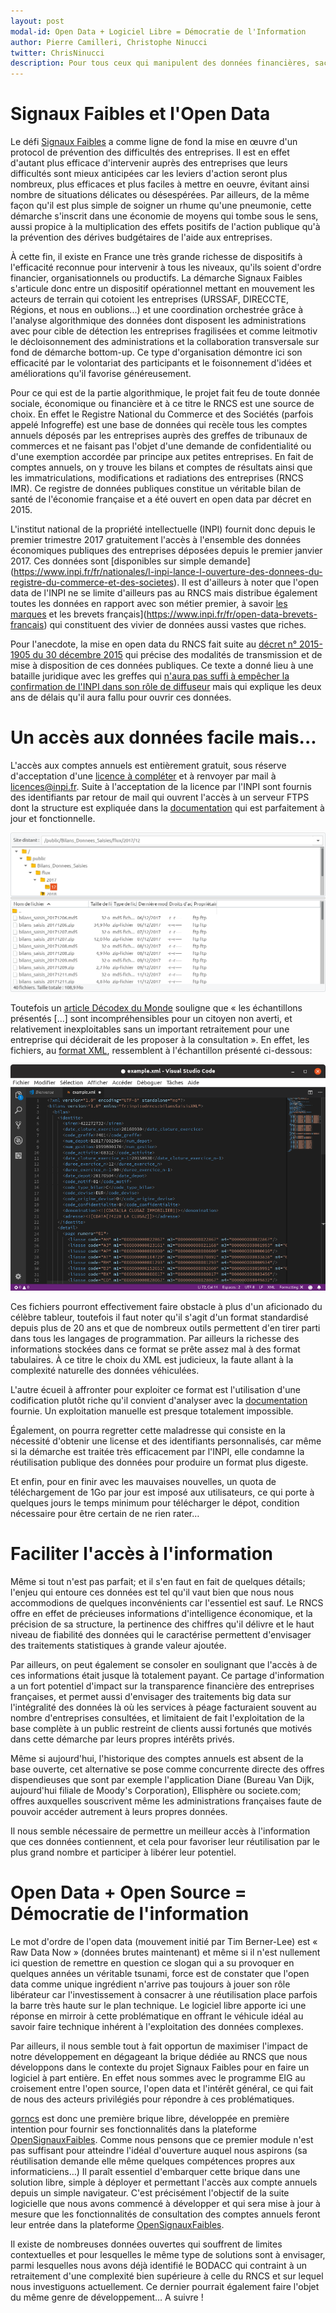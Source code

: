 ```yaml
---
layout: post
modal-id: Open Data + Logiciel Libre = Démocratie de l'Information
author: Pierre Camilleri, Christophe Ninucci
twitter: ChrisNinucci
description: Pour tous ceux qui manipulent des données financières, sachez que les bilans annuels déposés après le 1er janvier 2017 sont offerts en open data par l'INPI. Le format des données n'est aujourd'hui pas le plus attrayant, mais nous avons décidé dans le cadre de notre défi EIG de développer des outils open source pour permettre leur exploitation par le plus grand nombre.
---
```



# Signaux Faibles et l'Open Data

Le défi [Signaux Faibles](https://entrepreneur-interet-general.etalab.gouv.fr/defi/2017/09/26/signauxfaibles/) a comme ligne de fond la mise en œuvre d'un protocol de prévention des difficultés des entreprises. Il est en effet d'autant plus efficace d'intervenir auprès des entreprises que leurs difficultés sont mieux anticipées car les leviers d'action seront plus nombreux, plus efficaces et plus faciles à mettre en oeuvre, évitant ainsi nombre de situations délicates ou désespérées. Par ailleurs, de la même façon qu'il est plus simple de soigner un rhume qu'une pneumonie, cette démarche s'inscrit dans une économie de moyens qui tombe sous le sens, aussi propice à la multiplication des effets positifs de l'action publique qu'à la prévention des dérives budgétaires de l'aide aux entreprises.

À cette fin, il existe en France une très grande richesse de dispositifs à l'efficacité reconnue pour intervenir à tous les niveaux, qu'ils soient d'ordre financier, organisationnels ou productifs. La démarche Signaux Faibles s'articule donc entre un dispositif opérationnel mettant en mouvement les acteurs de terrain qui cotoient les entreprises (URSSAF, DIRECCTE, Régions, et nous en oublions...) et une coordination orchestrée grâce à l'analyse algorithmique des données dont disposent les administrations avec pour cible de détection les entreprises fragilisées et comme leitmotiv le décloisonnement des administrations et la collaboration transversale sur fond de démarche bottom-up. Ce type d'organisation démontre ici son efficacité par le volontariat des participants et le foisonnement d'idées et améliorations qu'il favorise généreusement.

Pour ce qui est de la partie algorithmique, le projet fait feu de toute donnée sociale, économique ou financière et à ce titre le RNCS est une source de choix. En effet le Registre National du Commerce et des Sociétés (parfois appelé Infogreffe) est une base de données qui recèle tous les comptes annuels déposés par les entreprises auprès des greffes de tribunaux de commerces et ne faisant pas l'objet d'une demande de confidentialité ou d'une exemption accordée par principe aux petites entreprises. En fait de comptes annuels, on y trouve les bilans et comptes de résultats ainsi que les immatriculations, modifications et radiations des entreprises (RNCS IMR). Ce registre de données publiques constitue un véritable bilan de santé de l'économie française et a été ouvert en open data par décret en 2015.

L'institut national de la propriété intellectuelle (INPI) fournit donc depuis le premier trimestre 2017 gratuitement l'accès à l'ensemble des données économiques publiques des entreprises déposées depuis le premier janvier 2017. Ces données sont [disponibles sur simple demande] 
(https://www.inpi.fr/fr/nationales/l-inpi-lance-l-ouverture-des-donnees-du-registre-du-commerce-et-des-societes). Il est d'ailleurs à noter que l'open data de l'INPI ne se limite d'ailleurs pas au RNCS mais distribue également toutes les données en rapport avec son métier premier, à savoir [les marques](https://www.inpi.fr/fr/open-data-marques-francaises) et les brevets français](https://www.inpi.fr/fr/open-data-brevets-francais) qui constituent des vivier de données aussi vastes que riches.

Pour l'anecdote, la mise en open data du RNCS fait suite au [décret n° 2015-1905 du 30 décembre 2015](https://www.legifrance.gouv.fr/affichTexte.do?cidTexte=JORFTEXT000031741407) qui précise des modalités de transmission et de mise à disposition de ces données publiques. Ce texte a donné lieu à une bataille juridique avec les greffes qui [n'aura pas suffi à empêcher la confirmation de l'INPI dans son rôle de diffuseur](https://www.legifrance.gouv.fr/affichCodeArticle.do?cidTexte=LEGITEXT000005634379&idArticle=LEGIARTI000031821154&dateTexte=) mais qui explique les deux ans de délais qu'il aura fallu pour ouvrir ces données.

# Un accès aux données facile mais...
L'accès aux comptes annuels est entièrement gratuit, sous réserve d'acceptation d'une [licence à compléter](https://www.inpi.fr/sites/default/files/licence_rncs_comptes_annuels_mars_2017_0.pdf) et à renvoyer par mail à licences@inpi.fr. Suite à l'acceptation de la licence par l'INPI sont fournis des identifiants par retour de mail qui ouvrent l'accès à un serveur FTPS dont la structure est expliquée dans la [documentation](https://www.inpi.fr/fr/sites/default/files/doc_tech_comptes_annuels_decembre_2017_v1.4.pdf) qui est parfaitement à jour et fonctionnelle.

![Aperçu du dépot](/img/filezillaRncs.png)

Toutefois un [article Décodex du Monde](https://www.lemonde.fr/les-decodeurs/article/2018/06/22/comment-infogreffe-a-garde-la-main-sur-les-donnees-legales-des-entreprises_5319408_4355770.html) souligne que « les échantillons présentés [...] sont incompréhensibles pour un citoyen non averti, et relativement inexploitables sans un important retraitement pour une entreprise qui déciderait de les proposer à la consultation ». En effet, les fichiers, au [format XML](https://fr.wikipedia.org/wiki/Extensible_Markup_Language), ressemblent à l'échantillon présenté ci-dessous: 

![screenshot XML](/img/screenXML.png)

Ces fichiers pourront effectivement faire obstacle à plus d'un aficionado du célèbre tableur, toutefois il faut noter qu'il s'agit d'un format standardisé depuis plus de 20 ans et que de nombreux outils permettent d'en tirer parti dans tous les langages de programmation. Par ailleurs la richesse des informations stockées dans ce format se prête assez mal à des format tabulaires. À ce titre le choix du XML est judicieux, la faute allant à la complexité naturelle des données véhiculées.

L'autre écueil à affronter pour exploiter ce format est l'utilisation d'une codification plutôt riche qu'il convient d'analyser avec la [documentation](https://www.inpi.fr/sites/default/files/doc_tech_comptes_annuels_decembre_2017_v1.4.pdf) fournie. Un exploitation manuelle est presque totalement impossible.

Également, on pourra regretter cette maladresse qui consiste en la nécessité d'obtenir une license et des identifiants personnalisés, car même si la démarche est traitée très efficacement par l'INPI, elle condamne la réutilisation publique des données pour produire un format plus digeste.

Et enfin, pour en finir avec les mauvaises nouvelles, un quota de téléchargement de 1Go par jour est imposé aux utilisateurs, ce qui porte à quelques jours le temps minimum pour télécharger le dépot, condition nécessaire pour être certain de ne rien rater…

# Faciliter l'accès à l'information
Même si tout n'est pas parfait; et il s'en faut en fait de quelques détails; l'enjeu qui entoure ces données est tel qu'il vaut bien que nous nous accommodions de quelques inconvénients car l'essentiel est sauf. Le RNCS offre en effet de précieuses informations d'intelligence économique, et la précision de sa structure, la pertinence des chiffres qu'il délivre et le haut niveau de fiabilité des données qui le caractérise permettent d'envisager des traitements statistiques à grande valeur ajoutée.


Par ailleurs, on peut également se consoler en soulignant que l'accès à de ces informations était jusque là totalement payant. Ce partage d'information a un fort potentiel d'impact sur la transparence financière des entreprises françaises, et permet aussi d'envisager des traitements big data sur l'intégralité des données là où les services à péage facturaient souvent au nombre d'entreprises consultées, et limitaient de fait l'exploitation de la base complète à un public restreint de clients aussi fortunés que motivés dans cette démarche par leurs propres intérêts privés.


Même si aujourd'hui, l'historique des comptes annuels est absent de la base ouverte, cet alternative se pose comme concurrente directe des offres dispendieuses que sont par exemple l'application Diane (Bureau Van Dijk, aujourd'hui filiale de Moody's Corporation), Ellisphère ou societe.com; offres auxquelles souscrivent même les administrations françaises faute de pouvoir accéder autrement à leurs propres données.

Il nous semble nécessaire de permettre un meilleur accès à l'information que ces données contiennent, et cela pour favoriser leur réutilisation par le plus grand nombre et participer à libérer leur potentiel.

# Open Data + Open Source = Démocratie de l'information

Le mot d'ordre de l'open data (mouvement initié par Tim Berner-Lee) est « Raw Data Now » (données brutes maintenant) et même si il n'est nullement ici question de remettre en question ce slogan qui a su provoquer en quelques années un véritable tsunami, force est de constater que l'open data comme unique ingrédient n'arrive pas toujours à jouer son rôle libérateur car l'investissement à consacrer à une réutilisation place parfois la barre très haute sur le plan technique. Le logiciel libre apporte ici une réponse en mirroir à cette problématique en offrant le véhicule idéal au savoir faire technique inhérent à l'exploitation des données complexes.

Par ailleurs, il nous semble tout à fait opportun de maximiser l'impact de notre développement en dégageant la brique dédiée au RNCS que nous développons dans le contexte du projet Signaux Faibles pour en faire un logiciel à part entière. En effet nous sommes avec le programme EIG au croisement entre l'open source, l'open data et l'intérêt général, ce qui fait de nous des acteurs privilégiés pour répondre à ces problématiques.

[gorncs](https://github.com/chrnin/gorncs) est donc une première brique libre, développée en première intention pour fournir ses fonctionnalités dans la plateforme [OpenSignauxFaibles](https://github.com/entrepreneur-interet-general/opensignauxfaibles). Comme nous pensons que ce premier module n'est pas suffisant pour atteindre l'idéal d'ouverture auquel nous aspirons (sa réutilisation demande elle même quelques compétences propres aux informaticiens…) Il paraît essentiel d'embarquer cette brique dans une solution libre, simple à déployer et permettant l'accès aux compte annuels depuis un simple navigateur. C'est précisément l'objectif de la suite logicielle que nous avons commencé à développer et qui sera mise à jour à mesure que les fonctionnalités de consultation des comptes annuels feront leur entrée dans la plateforme [OpenSignauxFaibles](https://github.com/entrepreneur-interet-general/opensignauxfaibles).

Il existe de nombreuses données ouvertes qui souffrent de limites contextuelles et pour lesquelles le même type de solutions sont à envisager, parmi lesquelles nous avons déjà identifié le BODACC qui contraint à un retraitement d'une complexité bien supérieure à celle du RNCS et sur lequel nous investiguons actuellement. Ce dernier pourrait également faire l'objet du même genre de développement… A suivre !
